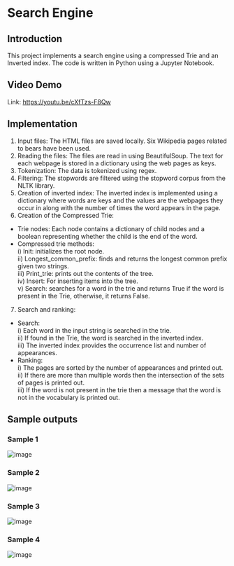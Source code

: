 # Search Engine

## Introduction
This project implements a search engine using a compressed Trie and an Inverted index.
The code is written in Python using a Jupyter Notebook.

## Video Demo
Link: https://youtu.be/cXfTzs-F8Qw

## Implementation
1) Input files: The HTML files are saved locally. Six Wikipedia pages related to bears have
been used.
2) Reading the files: The files are read in using BeautifulSoup. The text for each webpage
is stored in a dictionary using the web pages as keys.
3) Tokenization: The data is tokenized using regex.
4) Filtering: The stopwords are filtered using the stopword corpus from the NLTK library.
5) Creation of inverted index: The inverted index is implemented using a dictionary where
words are keys and the values are the webpages they occur in along with the number of
times the word appears in the page.
6) Creation of the Compressed Trie:
+ Trie nodes: Each node contains a dictionary of child nodes and a boolean
representing whether the child is the end of the word.
+ Compressed trie methods: <br>
i) Init: initializes the root node. <br>
ii) Longest_common_prefix: finds and returns the longest common prefix
given two strings. <br>
iii) Print_trie: prints out the contents of the tree. <br>
iv) Insert: For inserting items into the tree. <br>
v) Search: searches for a word in the trie and returns True if the word is
present in the Trie, otherwise, it returns False. <br>
7) Search and ranking:
+ Search: <br>
i) Each word in the input string is searched in the trie.<br>
ii) If found in the Trie, the word is searched in the inverted index.<br>
iii) The inverted index provides the occurrence list and number of
appearances.<br>
+ Ranking:<br>
i) The pages are sorted by the number of appearances and printed out.<br>
ii) If there are more than multiple words then the intersection of the sets of
pages is printed out.<br>
iii) If the word is not present in the trie then a message that the word is not in the
vocabulary is printed out.<br>

## Sample outputs

### Sample 1
![image](https://github.com/user-attachments/assets/7a324966-f5b7-4cff-acdd-cf0cf0a7e004)

### Sample 2
![image](https://github.com/user-attachments/assets/2a57dba8-9f30-4b70-ae8b-70b8a12c6068)

### Sample 3
![image](https://github.com/user-attachments/assets/86113234-0519-44d1-ab68-1bc8a27454e7)

### Sample 4
![image](https://github.com/user-attachments/assets/cbd332d6-ed59-40d1-a125-ff9da03d7fe0)




